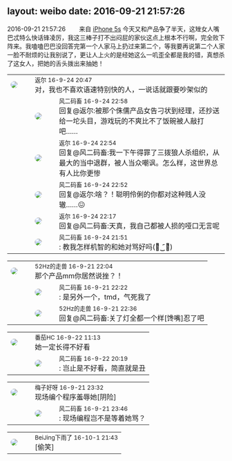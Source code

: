 layout: weibo
date: 2016-09-21 21:57:26
---
<meta name="referrer" content="no-referrer" />

2016-09-21 21:57:26  &nbsp;&nbsp;&nbsp;&nbsp;&nbsp;&nbsp; 来自 <a href="sinaweibo://customweibosource" rel="nofollow">iPhone 5s</a>
今天又和产品争了半天，这矬女人嘴巴忒特么快话锋凌厉，我这三棒子打不出闷屁的家伙这点上根本不行啊，完全败下阵来。我嗑嗑巴巴没回答完第一个人家马上扔过来第二个，等我要再说第二个人家一脸不耐烦的让我别说了，更让人上火的是经她这么一叽歪全都是我的错，真想杀了这女人，把她的舌头拨出来抽她！ ​​​

<table style="width: 100%;">
  <tr>
    <td style="width: 40px;"><img style="border-radius:50%" src="https://tvax1.sinaimg.cn/crop.0.0.512.512.50/760b4677ly8fvdnumgch5j20e80e8gmo.jpg?KID=imgbed,tva&Expires=1624466408&ssig=wsZAFnRY6k"></td>
    <td colspan="2"><small>返尔 16-9-24 20:47</small><br/>对，我也不喜欢语速特别快的人，一说话就跟要吵架似的</td>
  </tr>
  <tr>
    <td/>
    <td style="width: 40px;"><img style="border-radius:50%" src="https://tva3.sinaimg.cn/crop.0.0.639.639.50/6d2a6003jw8f3idy69w2gj20hs0hrt9g.jpg?KID=imgbed,tva&Expires=1624466408&ssig=H4TAv9oFf6"></td>
    <td><small>风二码畜 16-9-24 22:58</small><br/>回复@返尔:被那个侏儒产品女告刁状到经理，还抄送给一坨头目，游戏玩的不爽比不了饭碗被人敲打吧……</td>
  </tr>
  <tr>
    <td/>
    <td style="width: 40px;"><img style="border-radius:50%" src="https://tvax1.sinaimg.cn/crop.0.0.512.512.50/760b4677ly8fvdnumgch5j20e80e8gmo.jpg?KID=imgbed,tva&Expires=1624466408&ssig=wsZAFnRY6k"></td>
    <td><small>返尔 16-9-24 22:54</small><br/>回复@风二码畜:我一下午得罪了三拨狼人杀组织，从最大的当中退群，被人当众嘲讽。怎么样，这世界总有人比你更惨</td>
  </tr>
  <tr>
    <td/>
    <td style="width: 40px;"><img style="border-radius:50%" src="https://tva3.sinaimg.cn/crop.0.0.639.639.50/6d2a6003jw8f3idy69w2gj20hs0hrt9g.jpg?KID=imgbed,tva&Expires=1624466408&ssig=H4TAv9oFf6"></td>
    <td><small>风二码畜 16-9-24 22:52</small><br/>回复@返尔:啥？！聪明伶俐的你都对这种贱人没辙……😖</td>
  </tr>
  <tr>
    <td/>
    <td style="width: 40px;"><img style="border-radius:50%" src="https://tvax1.sinaimg.cn/crop.0.0.512.512.50/760b4677ly8fvdnumgch5j20e80e8gmo.jpg?KID=imgbed,tva&Expires=1624466408&ssig=wsZAFnRY6k"></td>
    <td><small>返尔 16-9-24 22:17</small><br/>回复@风二码畜:天真，我自己都被人损的哑口无言呢</td>
  </tr>
  <tr>
    <td/>
    <td style="width: 40px;"><img style="border-radius:50%" src="https://tva3.sinaimg.cn/crop.0.0.639.639.50/6d2a6003jw8f3idy69w2gj20hs0hrt9g.jpg?KID=imgbed,tva&Expires=1624466408&ssig=H4TAv9oFf6"></td>
    <td><small>风二码畜 16-9-24 21:51</small><br/>: 教我怎样机智的和她对骂好吗(⚈᷁‿᷇⚈᷁)</td>
  </tr>
</table>

<table style="width: 100%;">
  <tr>
    <td style="width: 40px;"><img style="border-radius:50%" src="https://tva4.sinaimg.cn/crop.0.0.180.180.50/8beaf773jw1e8qgp5bmzyj2050050aa8.jpg?KID=imgbed,tva&Expires=1624466408&ssig=ILyTX3vAdg"></td>
    <td colspan="2"><small>52Hz的走兽 16-9-21 22:04</small><br/>那个产品mm你居然说挫？！</td>
  </tr>
  <tr>
    <td/>
    <td style="width: 40px;"><img style="border-radius:50%" src="https://tva3.sinaimg.cn/crop.0.0.639.639.50/6d2a6003jw8f3idy69w2gj20hs0hrt9g.jpg?KID=imgbed,tva&Expires=1624466408&ssig=H4TAv9oFf6"></td>
    <td><small>风二码畜 16-9-21 22:22</small><br/>: 是另外一个，tmd，气死我了</td>
  </tr>
  <tr>
    <td/>
    <td style="width: 40px;"><img style="border-radius:50%" src="https://tva4.sinaimg.cn/crop.0.0.180.180.50/8beaf773jw1e8qgp5bmzyj2050050aa8.jpg?KID=imgbed,tva&Expires=1624466408&ssig=ILyTX3vAdg"></td>
    <td><small>52Hz的走兽 16-9-21 22:36</small><br/>回复@风二码畜:关了灯全都一个样[馋嘴]忍了吧</td>
  </tr>
</table>

<table style="width: 100%;">
  <tr>
    <td style="width: 40px;"><img style="border-radius:50%" src="https://tva4.sinaimg.cn/crop.0.0.100.100.50/96fcf04ejw1elxrupa39mj202s02s743.jpg?KID=imgbed,tva&Expires=1624466408&ssig=XZxWW0AlG0"></td>
    <td colspan="2"><small>番茄HC 16-9-22 11:13</small><br/>她一定长得不好看</td>
  </tr>
  <tr>
    <td/>
    <td style="width: 40px;"><img style="border-radius:50%" src="https://tva3.sinaimg.cn/crop.0.0.639.639.50/6d2a6003jw8f3idy69w2gj20hs0hrt9g.jpg?KID=imgbed,tva&Expires=1624466408&ssig=H4TAv9oFf6"></td>
    <td><small>风二码畜 16-9-22 20:19</small><br/>: 岂止是不好看，简直就是丑</td>
  </tr>
</table>

<table style="width: 100%;">
  <tr>
    <td style="width: 40px;"><img style="border-radius:50%" src="https://tva3.sinaimg.cn/crop.0.0.180.180.50/abefb5b0jw1e8qgp5bmzyj2050050aa8.jpg?KID=imgbed,tva&Expires=1624466408&ssig=G%2FnmWsifbQ"></td>
    <td colspan="2"><small>梅子好呀 16-9-21 23:32</small><br/>现场编个程序羞辱她[阴险]</td>
  </tr>
  <tr>
    <td/>
    <td style="width: 40px;"><img style="border-radius:50%" src="https://tva3.sinaimg.cn/crop.0.0.639.639.50/6d2a6003jw8f3idy69w2gj20hs0hrt9g.jpg?KID=imgbed,tva&Expires=1624466408&ssig=H4TAv9oFf6"></td>
    <td><small>风二码畜 16-9-21 23:46</small><br/>: 现场编程岂不是等着她骂？</td>
  </tr>
</table>

<table style="width: 100%;">
  <tr>
    <td style="width: 40px;"><img style="border-radius:50%" src="https://tva3.sinaimg.cn/crop.0.0.180.180.50/6d91dddfjw1e8qgp5bmzyj2050050aa8.jpg?KID=imgbed,tva&Expires=1624466408&ssig=U%2BZooo0Fgr"></td>
    <td colspan="2"><small>BeiJing下雨了 16-10-1 21:43</small><br/>[偷笑]</td>
  </tr>
</table>
